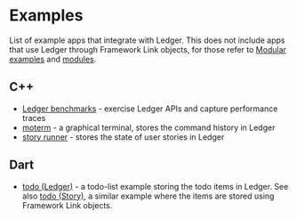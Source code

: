 # Examples

List of example apps that integrate with Ledger. This does not include apps that
use Ledger through Framework Link objects, for those refer to [Modular examples]
and [modules].

## C++

 * [Ledger benchmarks] - exercise Ledger APIs and capture performance traces
 * [moterm] - a graphical terminal, stores the command history in Ledger
 * [story runner] - stores the state of user stories in Ledger

## Dart

 * [todo (Ledger)] - a todo-list example storing the todo items in Ledger. See
   also [todo (Story)], a similar example where the items are stored using
   Framework Link objects.

[Modular examples]: https://fuchsia.googlesource.com/modular/+/master/examples
[modules]: https://fuchsia.googlesource.com/modules
[Ledger benchmarks]: https://fuchsia.googlesource.com/ledger/+/master/src/test/benchmark
[moterm]: https://fuchsia.googlesource.com/moterm
[story runner]: https://fuchsia.googlesource.com/modular/+/master/src/story_runner
[todo (Ledger)]: https://fuchsia.googlesource.com/modular/+/master/examples/todo_ledger
[todo (Story)]: https://fuchsia.googlesource.com/modular/+/master/examples/todo_story
